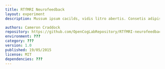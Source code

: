 ```yaml
---
title: RTfMRI Neurofeedback
layout: experiment
description: Mussum ipsum cacilds, vidis litro abertis. Consetis adipiscings elitis. Pra lá , depois divoltis porris, paradis. Paisis, filhis, espiritis santis. Mé faiz elementum girarzis, nisi eros vermeio, in elementis mé pra quem é amistosis quis leo. Manduma pindureta quium dia nois paga. Sapien in monti palavris qui num significa nadis i pareci latim. Interessantiss quisso pudia ce receita de bolis, mais bolis eu num gostis.

authors: Cameron Craddock
repository: https://github.com/OpenCogLabRepository/RTfMRI-neurofeedback
environment: ???
category: ???
version: 1.0
published: 19/05/2015
license: MIT
dependencies: ???
---
```

